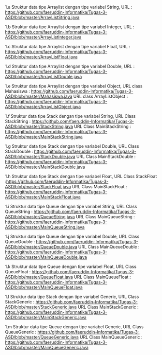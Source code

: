 1.a Struktur data tipe Arraylist dengan tipe variabel String, 
URL : https://github.com/faeruddin-Informatika/Tugas-3-ASD/blob/master/ArrayListString.java

1.b Struktur data tipe Arraylist dengan tipe variabel Integer, 
URL : https://github.com/faeruddin-Informatika/Tugas-3-ASD/blob/master/ArrayListInteger.java

1.c Struktur data tipe Arraylist dengan tipe variabel Float, 
URL : https://github.com/faeruddin-Informatika/Tugas-3-ASD/blob/master/ArrayListFloat.java

1.d Struktur data tipe Arraylist dengan tipe variabel Double, 
URL : https://github.com/faeruddin-Informatika/Tugas-3-ASD/blob/master/ArrayListDouble.java

1.e Struktur data tipe Arraylist dengan tipe variabel Object, 
URL class Mahasiswa : https://github.com/faeruddin-Informatika/Tugas-3-ASD/blob/master/Mahasiswa.java
URL class ArrayListObject : https://github.com/faeruddin-Informatika/Tugas-3-ASD/blob/master/ArrayListObject.java

1.f Struktur data tipe Stack dengan tipe variabel String, 
URL Class StackString : https://github.com/faeruddin-Informatika/Tugas-3-ASD/blob/master/StackString.java 
URL Class MainStackString : https://github.com/faeruddin-Informatika/Tugas-3-ASD/blob/master/MainStackString.java

1.g Struktur data tipe Stack dengan tipe variabel Double, 
URL Class StackDouble : https://github.com/faeruddin-Informatika/Tugas-3-ASD/blob/master/StackDouble.java
URL Class MainStackDouble : https://github.com/faeruddin-Informatika/Tugas-3-ASD/blob/master/MainStackDouble.java

1.h Struktur data tipe Stack dengan tipe variabel Float, 
URL Class StackFloat :https://github.com/faeruddin-Informatika/Tugas-3-ASD/blob/master/StackFloat.java
URL Class MainStackFloat : https://github.com/faeruddin-Informatika/Tugas-3-ASD/blob/master/MainStackFloat.java

1.i Struktur data tipe Queue dengan tipe variabel String, 
URL Class QueueString : https://github.com/faeruddin-Informatika/Tugas-3-ASD/blob/master/QueueString.java
URL Class MainQueueString : https://github.com/faeruddin-Informatika/Tugas-3-ASD/blob/master/MainQueueString.java

1.j Struktur data tipe Queue dengan tipe variabel Double, 
URL Class QueueDouble : https://github.com/faeruddin-Informatika/Tugas-3-ASD/blob/master/QueueDouble.java
URL Class MainQueueDouble : https://github.com/faeruddin-Informatika/Tugas-3-ASD/blob/master/MainQueueDouble.java

1.k Struktur data tipe Queue dengan tipe variabel Float, 
URL Class QueueFloat : https://github.com/faeruddin-Informatika/Tugas-3-ASD/blob/master/QueueFloat.java
URL Class MainQueueFloat : https://github.com/faeruddin-Informatika/Tugas-3-ASD/blob/master/MainQueueFloat.java

1.l Struktur data tipe Stack dengan tipe variabel Generic, 
URL Class StackGeneric : https://github.com/faeruddin-Informatika/Tugas-3-ASD/blob/master/StackGeneric.java
URL Class MainStackGeneric : https://github.com/faeruddin-Informatika/Tugas-3-ASD/blob/master/MainStackGeneric.java

1.m Struktur data tipe Queue dengan tipe variabel Generic, 
URL Class QueueGeneric : https://github.com/faeruddin-Informatika/Tugas-3-ASD/blob/master/QueueGeneric.java
URL Class MainQueueGeneric : https://github.com/faeruddin-Informatika/Tugas-3-ASD/blob/master/MainQueueGeneric.java
